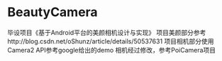# BeautyCamera
毕设项目《基于Android平台的美颜相机设计与实现》
项目美颜部分参考http://blog.csdn.net/oShunz/article/details/50537631
项目相机部分使用Camera2 API参考google给出的demo
相机经过修改，参考PoiCamera项目
